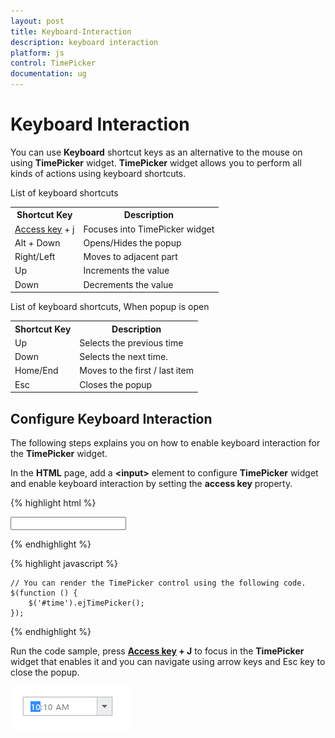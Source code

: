 ```yaml
---
layout: post
title: Keyboard-Interaction
description: keyboard interaction
platform: js
control: TimePicker
documentation: ug
---
```


# Keyboard Interaction

You can use **Keyboard** shortcut keys as an alternative to the mouse on using **TimePicker** widget. **TimePicker** widget allows you to perform all kinds of actions using keyboard shortcuts.

List of keyboard shortcuts

<table>
    <tr>
        <th>
            Shortcut Key
        </th>
        <th>
            Description
        </th>
    </tr>
    <tr>
        <td>
            <a href="http://en.wikipedia.org/wiki/Access_key">Access key</a> + j
        </td>
        <td>
            Focuses into TimePicker widget
        </td>
    </tr>
    <tr>
        <td>
            Alt + Down
        </td>
        <td>
            Opens/Hides the popup
        </td>
    </tr>
    <tr>
        <td>
            Right/Left
        </td>
        <td>
            Moves to adjacent part
        </td>
    </tr>
    <tr>
        <td>
            Up
        </td>
        <td>
            Increments the value
        </td>
    </tr>
    <tr>
        <td>
            Down
        </td>
        <td>
            Decrements the value
        </td>
    </tr>
</table>


List of keyboard shortcuts, When popup is open

<table>
    <tr>
        <th>
            Shortcut Key
        </th>
        <th>
            Description
        </th>
    </tr>
    <tr>
        <td>
            Up
        </td>
        <td>
            Selects the previous time
        </td>
    </tr>
    <tr>
        <td>
            Down
        </td>
        <td>
            Selects the next time.
        </td>
    </tr>
    <tr>
        <td>
            Home/End
        </td>
        <td>
            Moves to the first / last item
        </td>
    </tr>
    <tr>
        <td>
            Esc
        </td>
        <td>
            Closes the popup
        </td>
    </tr>
</table>

## Configure Keyboard Interaction

The following steps explains you on how to enable keyboard interaction for the **TimePicker** widget.

In the **HTML** page, add a **&lt;input&gt;** element to configure **TimePicker** widget and enable keyboard interaction by setting the **access key** property.

{% highlight html %}

<input type="text" id="time" accesskey="j"/>

{% endhighlight %}

{% highlight javascript %}

    // You can render the TimePicker control using the following code.
    $(function () {
        $('#time').ejTimePicker();
    });

{% endhighlight %}

Run the code sample, press **[Access key](http://en.wikipedia.org/wiki/Access_key) + J** to focus in the **TimePicker** widget that enables it and you can navigate using arrow keys and Esc key to close the popup.



![](/js/TimePicker/Keyboard-Interaction_images/Keyboard-Interaction_img1.png) 

